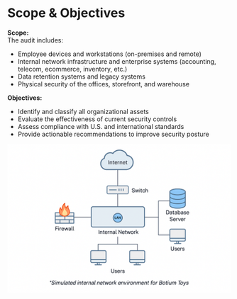# Scope & Objectives

**Scope:**  
The audit includes:
- Employee devices and workstations (on-premises and remote)
- Internal network infrastructure and enterprise systems (accounting, telecom, ecommerce, inventory, etc.)
- Data retention systems and legacy systems
- Physical security of the offices, storefront, and warehouse

**Objectives:**  
- Identify and classify all organizational assets  
- Evaluate the effectiveness of current security controls  
- Assess compliance with U.S. and international standards  
- Provide actionable recommendations to improve security posture

![Network Diagram](https://raw.githubusercontent.com/iamJ0nes/botium-toys-audit/main/assets/network-final.png)
